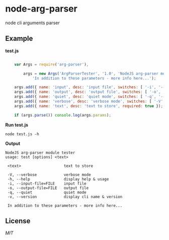 node-arg-parser
===============

node cli arguments parser



Example
--------

**test.js**
````javascript

	var Args = require('arg-parser'),

		args = new Args('ArgParserTester', '1.0', 'NodeJS arg-parser module tester',
			'In addition to these parameters - more info here...');

	args.add({ name: 'input', desc: 'input file', switches: [ '-i', '--input-file'], value: 'file' });
	args.add({ name: 'output', desc: 'output file', switches: [ '-o', '--output-file'], value: 'file' });
	args.add({ name: 'quiet', desc: 'quiet mode', switches: [ '-q', '--quiet'] });
	args.add({ name: 'verbose', desc: 'verbose mode', switches: [ '-V', '--verbose'] });
	args.add({ name: 'text', desc: 'text to store', required: true });

	if (args.parse()) console.log(args.params);
````
	
**Run test.js**

	node test.js -h

**Output**

	NodeJS arg-parser module tester
	usage: test [options] <text>

	 <text>                   text to store

	 -V, --verbose            verbose mode
	 -h, --help               display help & usage
	 -i, --input-file=FILE    input file
	 -o, --output-file=FILE   output file
	 -q, --quiet              quiet mode
	 -v, --version            display cli name & version

	 In addition to these parameters - more info here...


License
-------

*MIT*

